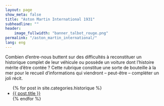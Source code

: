 ```yaml
---
layout: page
show_meta: false
title: "Aston Martin International 1931"
subheadline: ""
header:
    image_fullwidth: "banner_talbot_rouge.png"
permalink: "/aston_martin_international/"
lang: eng
---
```


Combien d’entre-nous buttent sur des difficultés à reconstituer un historique complet de leur véhicule ou possède un voiture dont l’histoire mérite d’être contée ? Cette rubrique constitue une sorte de bouteille à la mer pour le recueil d’informations qui viendront – peut-être – compléter un joli récit.


<ul>
    {% for post in site.categories.historique %}
    <li><a href="{{ site.url }}{{ site.baseurl }}{{ post.url }}">{{ post.title }}</a></li>
    {% endfor %}
</ul>
